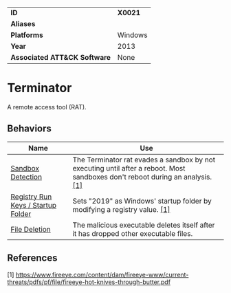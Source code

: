 |||
|---------|------------------------|
|**ID**|**X0021**|
|**Aliases**||
|**Platforms**|Windows|
|**Year**| 2013 |
|**Associated ATT&CK Software**|None|

Terminator
==========
A remote access tool (RAT).

Behaviors
---------
|Name|Use|
|---------------------|-------------------------------------------------------|
|[Sandbox Detection](https://github.com/MBCProject/mbc-beta/blob/master/anti-behavioral-analysis/detect-sandbox.md) | The Terminator rat evades a sandbox by not executing until after a reboot. Most sandboxes don't reboot during an analysis. [[1]](#1)|
| [Registry Run Keys / Startup Folder](https://github.com/MBCProject/mbc-beta/blob/master/persistence/registry-run-startup.md)| Sets "2019" as Windows' startup folder by modifying a registry value. [[1]](#1)|
|[File Deletion](https://attack.mitre.org/techniques/T1070/004/)| The malicious executable deletes itself after it has dropped other executable files.|

References
----------
<a name="1">[1]</a> https://www.fireeye.com/content/dam/fireeye-www/current-threats/pdfs/pf/file/fireeye-hot-knives-through-butter.pdf